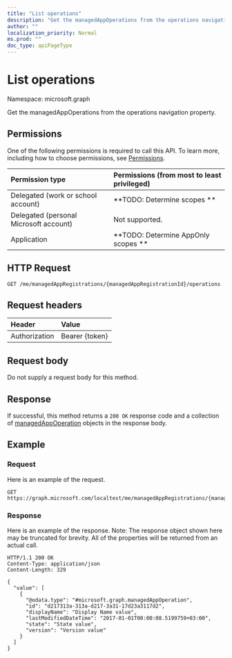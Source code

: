 ```yaml
---
title: "List operations"
description: "Get the managedAppOperations from the operations navigation property."
author: ""
localization_priority: Normal
ms.prod: ""
doc_type: apiPageType
---
```


# List operations

Namespace: microsoft.graph

Get the managedAppOperations from the operations navigation property.

## Permissions
One of the following permissions is required to call this API. To learn more, including how to choose permissions, see [Permissions](/concepts/permissions-reference.md).

|Permission type|Permissions (from most to least privileged)|
|:---|:---|
|Delegated (work or school account)|**TODO: Determine scopes **|
|Delegated (personal Microsoft account)|Not supported.|
|Application|**TODO: Determine AppOnly scopes **|

## HTTP Request
<!-- {
  "blockType": "ignored"
}
-->
``` http
GET /me/managedAppRegistrations/{managedAppRegistrationId}/operations
```

## Request headers
|Header|Value|
|:---|:---|
|Authorization|Bearer {token}|

## Request body
Do not supply a request body for this method.

## Response
If successful, this method returns a `200 OK` response code and a collection of [managedAppOperation](../resources/managedappoperation.md) objects in the response body.

## Example

### Request
Here is an example of the request.
<!-- {
  "blockType": "request",
  "name": "get_managedappoperation"
}
-->
``` http
GET https://graph.microsoft.com/localtest/me/managedAppRegistrations/{managedAppRegistrationId}/operations
```

### Response
Here is an example of the response. Note: The response object shown here may be truncated for brevity. All of the properties will be returned from an actual call.
<!-- {
  "blockType": "response",
  "truncated": true,
  "@odata.type": "collection(microsoft.graph.managedappoperation)"
}
-->
``` http
HTTP/1.1 200 OK
Content-Type: application/json
Content-Length: 329

{
  "value": [
    {
      "@odata.type": "#microsoft.graph.managedAppOperation",
      "id": "d217313a-313a-d217-3a31-17d23a3117d2",
      "displayName": "Display Name value",
      "lastModifiedDateTime": "2017-01-01T00:00:08.5199759+03:00",
      "state": "State value",
      "version": "Version value"
    }
  ]
}
```

